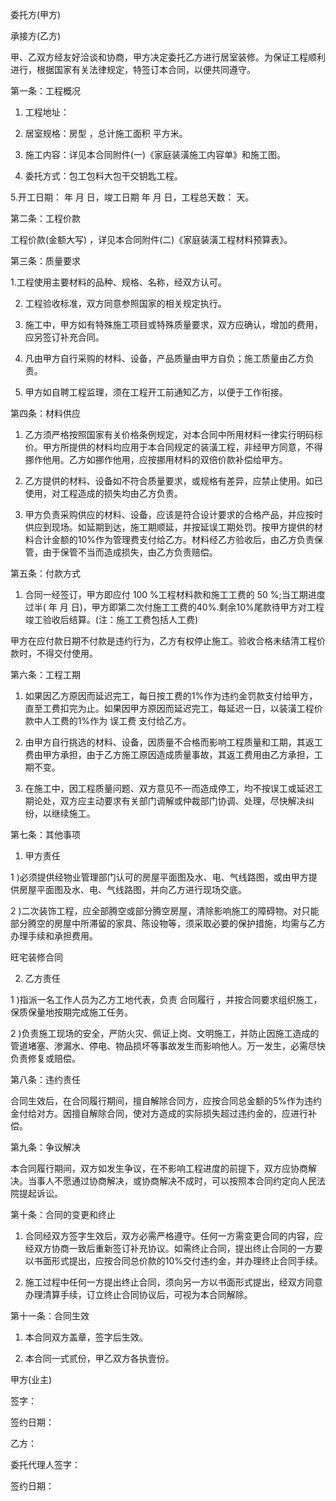 
 


委托方(甲方)


承接方(乙方)


甲、乙双方经友好洽谈和协商，甲方决定委托乙方进行居室装修。为保证工程顺利进行，根据国家有关法律规定，特签订本合同，以便共同遵守。


第一条：工程概况


1. 工程地址：


2. 居室规格：房型 ，总计施工面积 平方米。


3. 施工内容：详见本合同附件(一)《家庭装潢施工内容单》和施工图。 



4. 委托方式：包工包料大包干交钥匙工程。


5.开工日期：      年     月     日，竣工日期     年   月    日，工程总天数：    天。


第二条：工程价款


工程价款(金额大写) ，详见本合同附件(二)《家庭装潢工程材料预算表》。


第三条：质量要求


1.工程使用主要材料的品种、规格、名称，经双方认可。 



2. 工程验收标准，双方同意参照国家的相关规定执行。


3. 施工中，甲方如有特殊施工项目或特殊质量要求，双方应确认，增加的费用，应另签订补充合同。


4. 凡由甲方自行采购的材料、设备，产品质量由甲方自负；施工质量由乙方负责。 



5. 甲方如自聘工程监理，须在工程开工前通知乙方，以便于工作衔接。


第四条：材料供应


1. 乙方须严格按照国家有关价格条例规定，对本合同中所用材料一律实行明码标价。甲方所提供的材料均应用于本合同规定的装潢工程，非经甲方同意，不得挪作他用。乙方如挪作他用，应按挪用材料的双倍价款补偿给甲方。


2. 乙方提供的材料、设备如不符合质量要求，或规格有差异，应禁止使用。如已使用，对工程造成的损失均由乙方负责。


3. 甲方负责采购供应的材料、设备，应该是符合设计要求的合格产品，并应按时供应到现场。如延期到达，施工期顺延，并按延误工期处罚。按甲方提供的材料合计金额的10%作为管理费支付给乙方。材料经乙方验收后，由乙方负责保管，由于保管不当而造成损失，由乙方负责赔偿。


第五条：付款方式


1. 合同一经签订，甲方即应付 100 %工程材料款和施工工费的 50 %;当工期进度过半(    年    月    日)，甲方即第二次付施工工费的40%.剩余10%尾款待甲方对工程竣工验收后结算。(注：施工工费包括人工费)


甲方在应付款日期不付款是违约行为，乙方有权停止施工。验收合格未结清工程价款时，不得交付使用。


第六条：工程工期


1. 如果因乙方原因而延迟完工，每日按工费的1%作为违约金罚款支付给甲方，直至工费扣完为止。如果因甲方原因而延迟完工，每延迟一日，以装潢工程价款中人工费的1%作为
误工费
支付给乙方。


2. 由甲方自行挑选的材料、设备，因质量不合格而影响工程质量和工期，其返工费由甲方承担，由于乙方施工原因造成质量事故，其返工费用由乙方承担，工期不变。


3. 在施工中，因工程质量问题、双方意见不一而造成停工，均不按误工或延迟工期论处，双方应主动要求有关部门调解或仲裁部门协调、处理，尽快解决纠纷，以继续施工。


第七条：其他事项


1. 甲方责任


1 )必须提供经物业管理部门认可的房屋平面图及水、电、气线路图，或由甲方提供房屋平面图及水、电、气线路图，并向乙方进行现场交底。


2 )二次装饰工程，应全部腾空或部分腾空房屋，清除影响施工的障碍物。对只能部分腾空的房屋中所滞留的家具、陈设物等，须采取必要的保护措施，均需与乙方办理手续和承担费用。


旺宅装修合同


2. 乙方责任


1 )指派一名工作人员为乙方工地代表，负责
合同履行
，并按合同要求组织施工，保质保量地按期完成施工任务。


2 )负责施工现场的安全，严防火灾、佩证上岗、文明施工，并防止因施工造成的管道堵塞、渗漏水、停电、物品损坏等事故发生而影响他人。万一发生，必需尽快负责修复或赔偿。


第八条：违约责任


合同生效后，在合同履行期间，擅自解除合同方，应按合同总金额的5%作为违约金付给对方。因擅自解除合同，使对方造成的实际损失超过违约金的，应进行补偿。


第九条：争议解决


本合同履行期间，双方如发生争议，在不影响工程进度的前提下，双方应协商解决。当事人不愿通过协商解决，或协商解决不成时，可以按照本合同约定向人民法院提起诉讼。


第十条：合同的变更和终止


1. 合同经双方签字生效后，双方必需严格遵守。任何一方需变更合同的内容，应经双方协商一致后重新签订补充协议。如需终止合同，提出终止合同的一方要以书面形式提出，应按合同总价款的10%交付违约金，并办理终止合同手续。


2. 施工过程中任何一方提出终止合同，须向另一方以书面形式提出，经双方同意办理清算手续，订立终止合同协议后，可视为本合同解除。


第十一条：合同生效


1. 本合同双方盖章，签字后生效。


2. 本合同一式贰份，甲乙双方各执壹份。


甲方(业主)


签字：


签约日期：


乙方：


委托代理人签字：


签约日期：
 


 

 
 
 
 
 
  


  
 

  


  


  
 
 
 
 

